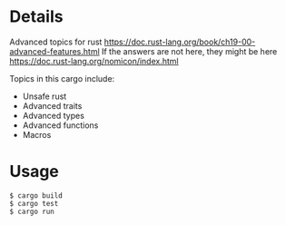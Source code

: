 
# Details

Advanced topics for rust https://doc.rust-lang.org/book/ch19-00-advanced-features.html
If the answers are not here, they might be here https://doc.rust-lang.org/nomicon/index.html

Topics in this cargo include:
 - Unsafe rust
 - Advanced traits
 - Advanced types
 - Advanced functions
 - Macros

# Usage

```
$ cargo build
$ cargo test
$ cargo run
```
